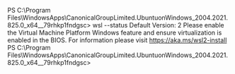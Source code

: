PS C:\Program Files\WindowsApps\CanonicalGroupLimited.UbuntuonWindows_2004.2021.825.0_x64__79rhkp1fndgsc> wsl --status  Default Version: 2                                                                                                      Please enable the Virtual Machine Platform Windows feature and ensure virtualization is enabled in the BIOS.            For information please visit https://aka.ms/wsl2-install                                                                PS C:\Program Files\WindowsApps\CanonicalGroupLimited.UbuntuonWindows_2004.2021.825.0_x64__79rhkp1fndgsc>    
